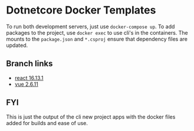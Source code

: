 # Dotnetcore Docker Templates

To run both development servers, just use `docker-compose up`. To add packages to the project, use `docker exec` to use cli's in the containers. The mounts to the `package.json` and `*.csproj` ensure that dependency files are updated.

## Branch links

- [react 16.13.1](https://github.com/Softyy/docker-dotnetcore-react-starter/tree/react-16.3.1)
- [vue 2.6.11](https://github.com/Softyy/docker-dotnetcore-react-starter/tree/vue-2.6.11)

## FYI

This is just the output of the cli new project apps with the docker files added for builds and ease of use.
